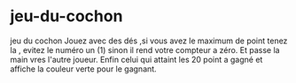 # jeu-du-cochon
jeu du cochon
Jouez avec des dés ,si vous avez le maximum de point tenez la , evitez le numéro un (1) sinon il rend votre
compteur a zéro. Et passe la main vres l'autre joueur.
Enfin celui qui attaint les 20 point a gagné et affiche la couleur verte pour le gagnant.
